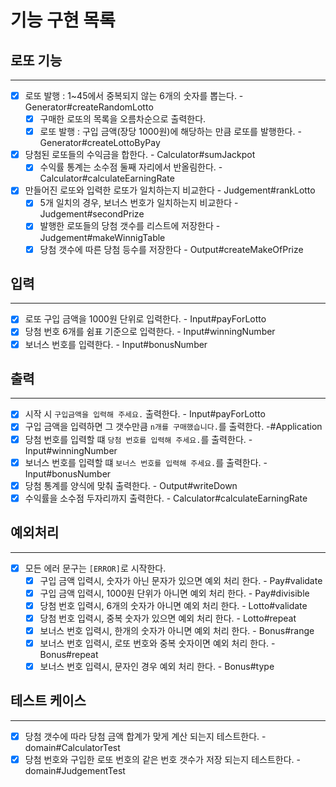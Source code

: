 # 기능 구현 목록

## 로또 기능
- - -
- [x] 로또 발행 : 1~45에서 중복되지 않는 6개의 숫자를 뽑는다. - Generator#createRandomLotto
  - [x] 구매한 로또의 목록을 오름차순으로 출력한다.
  - [x] 로또 발행 : 구입 금액(장당 1000원)에 해당하는 만큼 로또를 발행한다. - Generator#createLottoByPay
- [x] 당첨된 로또들의 수익금을 합한다. - Calculator#sumJackpot
  - [x] 수익률 통계는 소수점 둘째 자리에서 반올림한다. - Calculator#calculateEarningRate
- [x] 만들어진 로또와 입력한 로또가 일치하는지 비교한다 - Judgement#rankLotto
  - [x] 5개 일치의 경우, 보너스 번호가 일치하는지 비교한다 - Judgement#secondPrize
  - [x] 발행한 로또들의 당첨 갯수를 리스트에 저장한다 - Judgement#makeWinnigTable
  - [x] 당첨 갯수에 따른 당첨 등수를 저장한다 - Output#createMakeOfPrize

## 입력
- - -
- [x] 로또 구입 금액을 1000원 단위로 입력한다. - Input#payForLotto
- [x] 당첨 번호 6개를 쉼표 기준으로 입력한다. - Input#winningNumber
- [x] 보너스 번호를 입력한다. - Input#bonusNumber

## 출력
- - -
- [x] 시작 시 ```구입금액을 입력해 주세요.``` 출력한다. - Input#payForLotto
- [x] 구입 금액을 입력하면 그 갯수만큼 ```n개를 구매했습니다.```를 출력한다. -#Application
- [x] 당첨 번호를 입력할 떄 ```당첨 번호를 입력해 주세요.```를 출력한다. - Input#winningNumber
- [x] 보너스 번호를 입력할 떄 ```보너스 번호를 입력해 주세요.```를 출력한다. - Input#bonusNumber
- [x] 당첨 통계를 양식에 맞춰 출력한다. - Output#writeDown
- [x] 수익률을 소수점 두자리까지 출력한다. - Calculator#calculateEarningRate

## 예외처리
- - -
- [x] 모든 에러 문구는 ```[ERROR]```로 시작한다.
  - [x] 구입 금액 입력시, 숫자가 아닌 문자가 있으면 예외 처리 한다. - Pay#validate
  - [x] 구입 금액 입력시, 1000원 단위가 아니면 예외 처리 한다. - Pay#divisible
  - [x] 당첨 번호 입력시, 6개의 숫자가 아니면 예외 처리 한다. - Lotto#validate
  - [x] 당첨 번호 입력시, 중복 숫자가 있으면 예외 처리 한다. - Lotto#repeat
  - [x] 보너스 번호 입력시, 한개의 숫자가 아니면 예외 처리 한다. - Bonus#range
  - [x] 보너스 번호 입력시, 로또 번호와 중복 숫자이면 예외 처리 한다. - Bonus#repeat
  - [x] 보너스 번호 입력시, 문자인 경우 예외 처리 한다. - Bonus#type

## 테스트 케이스
- - - 
- [x] 당첨 갯수에 따라 당첨 금액 합계가 맞게 계산 되는지 테스트한다. - domain#CalculatorTest
- [x] 당첨 번호와 구입한 로또 번호의 같은 번호 갯수가 저장 되는지 테스트한다. - domain#JudgementTest